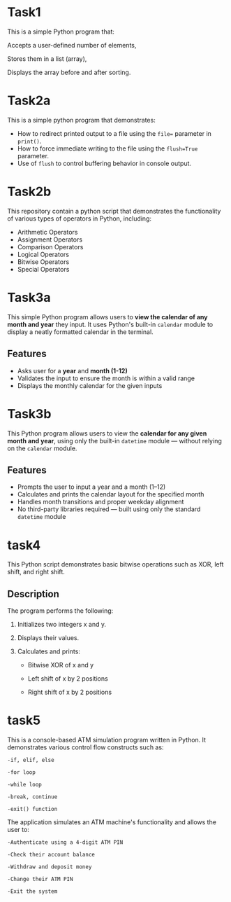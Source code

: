 # Task1
This is a simple Python program that:

  Accepts a user-defined number of elements,

  Stores them in a list (array),

  Displays the array before and after sorting.

# Task2a
This is a simple python program that demonstrates:

 - How to redirect printed output to a file using the `file=` parameter in `print()`.
 - How to force immediate writing to the file using the `flush=True` parameter.
 - Use of `flush` to control buffering behavior in console output.

# Task2b

This repository contain a python script that demonstrates the functionality of various types of operators in Python, including:

- Arithmetic Operators
- Assignment Operators
- Comparison Operators
- Logical Operators
- Bitwise Operators
- Special Operators

# Task3a

This simple Python program allows users to **view the calendar of any month and year** they input.
It uses Python's built-in `calendar` module to display a neatly formatted calendar in the terminal.
## Features

- Asks user for a **year** and **month (1-12)**
- Validates the input to ensure the month is within a valid range
- Displays the monthly calendar for the given inputs

# Task3b

This Python program allows users to view the **calendar for any given month and year**, using only the built-in `datetime` module — without relying on the `calendar` module.

## Features

- Prompts the user to input a year and a month (1–12)
- Calculates and prints the calendar layout for the specified month
- Handles month transitions and proper weekday alignment
- No third-party libraries required — built using only the standard `datetime` module

# task4
 This Python script demonstrates basic bitwise operations such as XOR, left shift, and right shift.
 ## Description
 The program performs the following:

  1. Initializes two integers x and y.

  2. Displays their values.

  3. Calculates and prints:

     - Bitwise XOR of x and y

     - Left shift of x by 2 positions

     - Right shift of x by 2 positions

# task5
  This is a console-based ATM simulation program written in Python. It demonstrates various control flow constructs such as:

    -if, elif, else

    -for loop

    -while loop

    -break, continue

    -exit() function

 The application simulates an ATM machine's functionality and allows the user to:

    -Authenticate using a 4-digit ATM PIN

    -Check their account balance

    -Withdraw and deposit money

    -Change their ATM PIN

    -Exit the system
